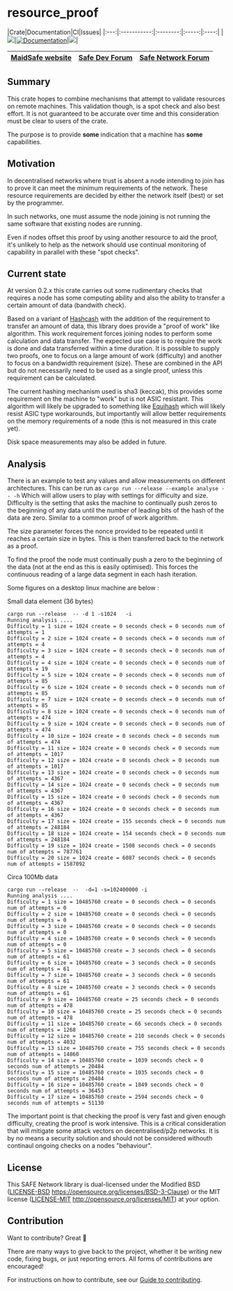 # resource_proof

|Crate|Documentation|CI|Issues|
|:---:|:-----------:|:--------:|:-----:|:----:|
|[![](http://meritbadge.herokuapp.com/resource_proof)](https://crates.io/crates/resource_proof)|[![Documentation](https://docs.rs/resource_proof/badge.svg)](https://docs.rs/resource_proof)|![](https://github.com/maidsafe/resource_proof/workflows/Master/badge.svg)|

| [MaidSafe website](https://maidsafe.net) | [Safe Dev Forum](https://forum.safedev.org) | [Safe Network Forum](https://safenetforum.org) |
|:----------------------------------------:|:-------------------------------------------:|:----------------------------------------------:|

## Summary

This crate hopes to combine mechanisms that attempt to validate resources on remote machines. This
validation though, is a spot check and also best effort. It is not guaranteed to be accurate over
time and this consideration must be clear to users of the crate.

The purpose is to provide **some** indication that a machine has **some** capabilities.

## Motivation

In decentralised networks where trust is absent a node intending to join has to prove it can meet
the minimum requirements of the network. These resource requirements are  decided by either the
network itself (best) or set by the programmer.

In such networks, one must assume the node joining is not running the same software that existing
nodes are running.

Even if nodes offset this proof by using another resource to aid the proof, it's unlikely to help as
the network should use continual monitoring of capability in parallel with these "spot checks".

## Current state

At version 0.2.x this crate carries out some rudimentary checks that requires a node has some
computing ability and also the ability to transfer a certain amount of data (bandwith check).

Based on a variant of [Hashcash](https://en.wikipedia.org/wiki/Hashcash) with the addition of the
requirement to transfer an amount of data, this library does provide a "proof of work" like
algorithm. This work requirement forces joining nodes to perform some calculation and data transfer.
The expected use case is to require the work is done and data transferred within a time duration. It
is possible to supply two proofs, one to focus on a large amount of work (difficulty) and another to
focus on a bandwidth requirement (size). These are combined in the API but do not necessarily need
to be used as a single proof, unless this requirement can be calculated.

The current hashing mechanism used is sha3 (keccak), this provides some requirement on the machine
to "work" but is not ASIC resistant. This algorithm will likely be upgraded to something like
[Equihash](https://www.internetsociety.org/sites/default/files/blogs-media/equihash-asymmetric-proof-of-work-based-generalized-birthday-problem.pdf)
which will likely resist ASIC type workarounds, but importantly will allow better requirements on
the memory requirements of a node (this is not measured in this crate yet).

Disk space measurements may  also be added in future.

## Analysis

There is an example to test any values and allow measurements on different architectures. This can
be run as
```cargo run --release --example analyse -- -h```
Which will allow users to play with settings for difficulty and size. Difficulty is the setting that
asks the machine to continually push zeros to the beginning of any data until the number of leading
bits of the hash of the data are zero. Similar to a common proof of work algorithm.

The size parameter forces the nonce provided to be repeated until it reaches a certain size in
bytes. This is then transferred back to the network as a proof.

To find the proof the node must continually push a zero to the beginning of the data (not at the end
as this is easily optimised). This forces the continuous reading of a large data segment in each
hash iteration.

Some figures on a desktop linux machine are below :

Small data element (36 bytes)

```
cargo run --release  -- -d 1 -s1024   -i
Running analysis ....
Difficulty = 1 size = 1024 create = 0 seconds check = 0 seconds num of attempts = 1
Difficulty = 2 size = 1024 create = 0 seconds check = 0 seconds num of attempts = 4
Difficulty = 3 size = 1024 create = 0 seconds check = 0 seconds num of attempts = 4
Difficulty = 4 size = 1024 create = 0 seconds check = 0 seconds num of attempts = 19
Difficulty = 5 size = 1024 create = 0 seconds check = 0 seconds num of attempts = 85
Difficulty = 6 size = 1024 create = 0 seconds check = 0 seconds num of attempts = 85
Difficulty = 7 size = 1024 create = 0 seconds check = 0 seconds num of attempts = 85
Difficulty = 8 size = 1024 create = 0 seconds check = 0 seconds num of attempts = 474
Difficulty = 9 size = 1024 create = 0 seconds check = 0 seconds num of attempts = 474
Difficulty = 10 size = 1024 create = 0 seconds check = 0 seconds num of attempts = 474
Difficulty = 11 size = 1024 create = 0 seconds check = 0 seconds num of attempts = 1017
Difficulty = 12 size = 1024 create = 0 seconds check = 0 seconds num of attempts = 1017
Difficulty = 13 size = 1024 create = 0 seconds check = 0 seconds num of attempts = 4367
Difficulty = 14 size = 1024 create = 0 seconds check = 0 seconds num of attempts = 4367
Difficulty = 15 size = 1024 create = 0 seconds check = 0 seconds num of attempts = 4367
Difficulty = 16 size = 1024 create = 0 seconds check = 0 seconds num of attempts = 4367
Difficulty = 17 size = 1024 create = 155 seconds check = 0 seconds num of attempts = 248184
Difficulty = 18 size = 1024 create = 154 seconds check = 0 seconds num of attempts = 248184
Difficulty = 19 size = 1024 create = 1508 seconds check = 0 seconds num of attempts = 787761
Difficulty = 20 size = 1024 create = 6087 seconds check = 0 seconds num of attempts = 1587092
```

Circa 100Mb data

```
cargo run --release  --  -d=1 -s=102400000 -i
Running analysis ....
Difficulty = 1 size = 10485760 create = 0 seconds check = 0 seconds num of attempts = 0
Difficulty = 2 size = 10485760 create = 0 seconds check = 0 seconds num of attempts = 0
Difficulty = 3 size = 10485760 create = 0 seconds check = 0 seconds num of attempts = 0
Difficulty = 4 size = 10485760 create = 0 seconds check = 0 seconds num of attempts = 0
Difficulty = 5 size = 10485760 create = 3 seconds check = 0 seconds num of attempts = 61
Difficulty = 6 size = 10485760 create = 3 seconds check = 0 seconds num of attempts = 61
Difficulty = 7 size = 10485760 create = 3 seconds check = 0 seconds num of attempts = 61
Difficulty = 8 size = 10485760 create = 3 seconds check = 0 seconds num of attempts = 61
Difficulty = 9 size = 10485760 create = 25 seconds check = 0 seconds num of attempts = 478
Difficulty = 10 size = 10485760 create = 25 seconds check = 0 seconds num of attempts = 478
Difficulty = 11 size = 10485760 create = 66 seconds check = 0 seconds num of attempts = 1268
Difficulty = 12 size = 10485760 create = 210 seconds check = 0 seconds num of attempts = 4032
Difficulty = 13 size = 10485760 create = 755 seconds check = 0 seconds num of attempts = 14860
Difficulty = 14 size = 10485760 create = 1039 seconds check = 0 seconds num of attempts = 20484
Difficulty = 15 size = 10485760 create = 1035 seconds check = 0 seconds num of attempts = 20484
Difficulty = 16 size = 10485760 create = 1849 seconds check = 0 seconds num of attempts = 36453
Difficulty = 17 size = 10485760 create = 2594 seconds check = 0 seconds num of attempts = 51130
```

The important point is that checking the proof is very fast and given enough difficulty, creating
the proof is work intensive. This is a critical consideration that will mitigate some attack vectors
on decentralised/p2p networks. It is by no means a security solution and should not be considered
withouth continaul ongoing checks on a nodes "behaviour".


## License

This SAFE Network library is dual-licensed under the Modified BSD ([LICENSE-BSD](LICENSE-BSD) https://opensource.org/licenses/BSD-3-Clause) or the MIT license ([LICENSE-MIT](LICENSE-MIT) http://opensource.org/licenses/MIT) at your option.

## Contribution

Want to contribute? Great :tada:

There are many ways to give back to the project, whether it be writing new code, fixing bugs, or just reporting errors. All forms of contributions are encouraged!

For instructions on how to contribute, see our [Guide to contributing](https://github.com/maidsafe/QA/blob/master/CONTRIBUTING.md).

